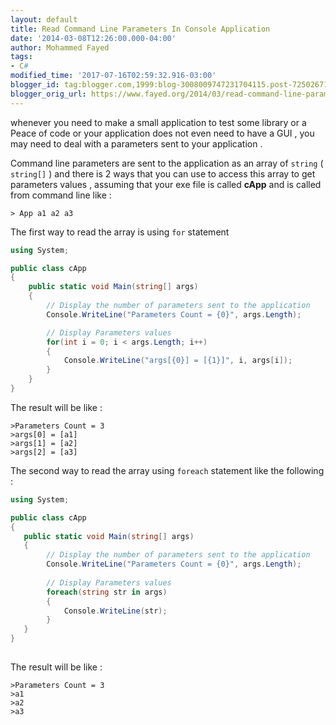 ```yaml
---
layout: default
title: Read Command Line Parameters In Console Application
date: '2014-03-08T12:26:00.000-04:00'
author: Mohammed Fayed
tags:
- C#
modified_time: '2017-07-16T02:59:32.916-03:00'
blogger_id: tag:blogger.com,1999:blog-3008009747231704115.post-7250267156978213930
blogger_orig_url: https://www.fayed.org/2014/03/read-command-line-parameters-in-console.html
---
```



whenever you need to make a small application to test some library or a Peace of code or your application does not even need to have a GUI , you may need to deal with a parameters sent to your application .

Command line parameters are sent to the application as an array of `string` ( `string[]` ) and there is 2 ways that you can use to access this array to get parameters values , assuming that your exe file is called **cApp** and is called from command line like :

```shell
> App a1 a2 a3
```

The first way to read the array is using `for` statement

```csharp
using System;

public class cApp
{
    public static void Main(string[] args)
    {
        // Display the number of parameters sent to the application 
        Console.WriteLine("Parameters Count = {0}", args.Length);

        // Display Parameters values
        for(int i = 0; i < args.Length; i++)
        {
            Console.WriteLine("args[{0}] = [{1}]", i, args[i]);
        }
    }
}
```
The result will be like :

```shell
>Parameters Count = 3
>args[0] = [a1]
>args[1] = [a2]
>args[2] = [a3]
```

The second way to read the array using `foreach` statement like the following :


```csharp
using System;

public class cApp
{
   public static void Main(string[] args)
   {
        // Display the number of parameters sent to the application 
        Console.WriteLine("Parameters Count = {0}", args.Length);
      
        // Display Parameters values
        foreach(string str in args)
        {
            Console.WriteLine(str);
        }
   }
}
 
```

The result will be like :

```shell
>Parameters Count = 3
>a1
>a2
>a3
```
